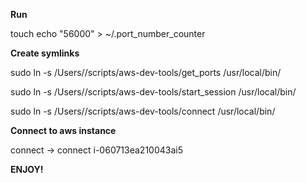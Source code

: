**Run**

touch echo "56000" > ~/.port_number_counter

**Create symlinks**

sudo ln -s /Users/<USERNAME>/scripts/aws-dev-tools/get_ports /usr/local/bin/
  
sudo ln -s /Users/<USERNAME>/scripts/aws-dev-tools/start_session /usr/local/bin/
  
sudo ln -s /Users/<USERNAME>/scripts/aws-dev-tools/connect /usr/local/bin/

**Connect to aws instance**
  
connect <instance-id> -> connect i-060713ea210043ai5

  **ENJOY!**
